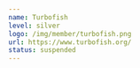 ```yaml
---
name: Turbofish
level: silver
logo: /img/member/turbofish.png
url: https://www.turbofish.org/
status: suspended
---
```

